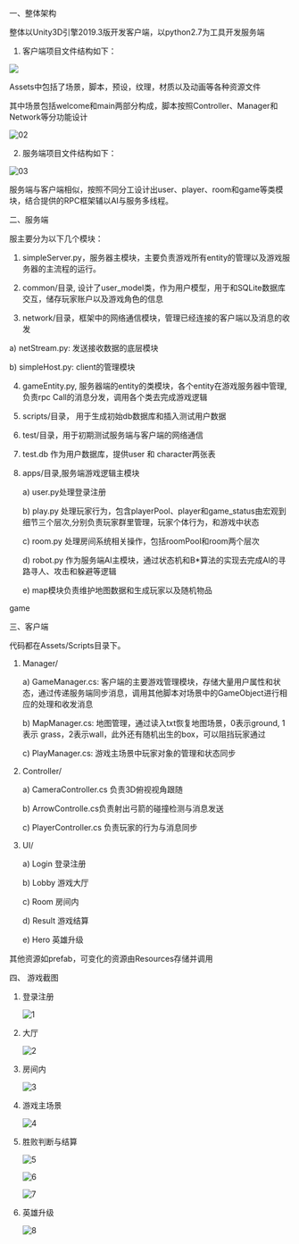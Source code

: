 一、整体架构

整体以Unity3D引擎2019.3版开发客户端，以python2.7为工具开发服务端

1. 客户端项目文件结构如下：

![](https://github.com/wonderly321/BrawlStars-Remake/blob/master/Img/01.png)

Assets中包括了场景，脚本，预设，纹理，材质以及动画等各种资源文件

其中场景包括welcome和main两部分构成，脚本按照Controller、Manager和Network等分功能设计

![02](C:\Users\liyuan05\Desktop\大作业\GM26组-程序大作业-李园\Img\02.png)

2. 服务端项目文件结构如下：

 ![03](C:\Users\liyuan05\Desktop\大作业\GM26组-程序大作业-李园\Img\03.png)

服务端与客户端相似，按照不同分工设计出user、player、room和game等类模块，结合提供的RPC框架辅以AI与服务多线程。

二、服务端

服主要分为以下几个模块：

1. simpleServer.py，服务器主模块，主要负责游戏所有entity的管理以及游戏服务器的主流程的运行。

2. common/目录, 设计了user_model类，作为用户模型，用于和SQLite数据库交互，储存玩家账户以及游戏角色的信息

3. network/目录，框架中的网络通信模块，管理已经连接的客户端以及消息的收发

a)   netStream.py: 发送接收数据的底层模块

b)   simpleHost.py: client的管理模块

4. gameEntity.py, 服务器端的entity的类模块，各个entity在游戏服务器中管理,负责rpc Call的消息分发，调用各个类去完成游戏逻辑

5. scripts/目录， 用于生成初始db数据库和插入测试用户数据

6. test/目录，用于初期测试服务端与客户端的网络通信

7. test.db 作为用户数据库，提供user 和 character两张表

8. apps/目录,服务端游戏逻辑主模块

   a)   user.py处理登录注册

   b)   play.py 处理玩家行为，包含playerPool、player和game_status由宏观到细节三个层次,分别负责玩家群里管理，玩家个体行为，和游戏中状态

   c)   room.py 处理房间系统相关操作，包括roomPool和room两个层次

   d)   robot.py 作为服务端AI主模块，通过状态机和B*算法的实现去完成AI的寻路寻人、攻击和躲避等逻辑

   e)   map模块负责维护地图数据和生成玩家以及随机物品

game

三、客户端

代码都在Assets/Scripts目录下。

1. Manager/

    a)   GameManager.cs: 客户端的主要游戏管理模块，存储大量用户属性和状态，通过传递服务端同步消息，调用其他脚本对场景中的GameObject进行相应的处理和收发消息

   b)   MapManager.cs: 地图管理，通过读入txt恢复地图场景，0表示ground, 1表示 grass，2表示wall，此外还有随机出生的box，可以阻挡玩家通过

   c)   PlayManager.cs: 游戏主场景中玩家对象的管理和状态同步

2. Controller/

   a)   CameraController.cs 负责3D俯视视角跟随

   b)   ArrowControlle.cs负责射出弓箭的碰撞检测与消息发送

   c)   PlayerController.cs 负责玩家的行为与消息同步

3. UI/

   a)   Login 登录注册

   b)   Lobby 游戏大厅

   c)   Room 房间内

   d)   Result 游戏结算

   e)   Hero 英雄升级

其他资源如prefab，可变化的资源由Resources存储并调用

四、 游戏截图

1. 登录注册

   ![1](C:\Users\liyuan05\Desktop\大作业\GM26组-程序大作业-李园\Img\1.png)

2. 大厅

   ![2](C:\Users\liyuan05\Desktop\大作业\GM26组-程序大作业-李园\Img\2.png)

3. 房间内

   ![3](C:\Users\liyuan05\Desktop\大作业\GM26组-程序大作业-李园\Img\3.png)

4. 游戏主场景

   ![4](C:\Users\liyuan05\Desktop\大作业\GM26组-程序大作业-李园\Img\4.png)

5. 胜败判断与结算

   ![5](C:\Users\liyuan05\Desktop\大作业\GM26组-程序大作业-李园\Img\5.png)

   ![6](C:\Users\liyuan05\Desktop\大作业\GM26组-程序大作业-李园\Img\6.png)

   ![7](C:\Users\liyuan05\Desktop\大作业\GM26组-程序大作业-李园\Img\7.png)

6. 英雄升级

   ![8](C:\Users\liyuan05\Desktop\大作业\GM26组-程序大作业-李园\Img\8.png)

